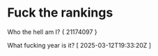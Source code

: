 # Fuck the rankings

Who the hell am I?
{ 21174097 }

What fucking year is it?
[ 2025-03-12T19:33:20Z ]
